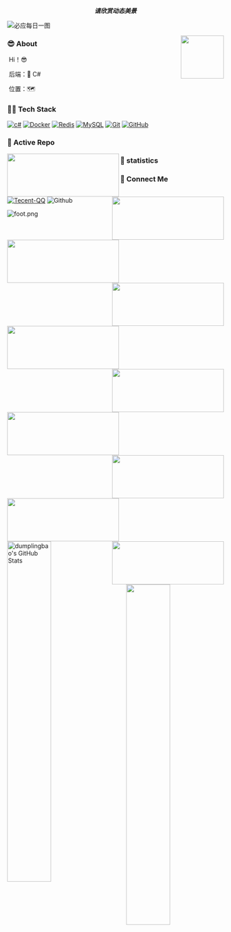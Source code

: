 <!--
 * @Descripttion: 文件用途：
 * @version: 0.0.0.0
 * @Author: xiaozhenli
 * @Date: 2020-09-09 22:06:25
 * @LastEditors: xiaozhenli
 * @LastEditTime: 2020-09-10 00:36:06
 * @FilePath: c:\Users\xiaozhenli\Desktop\Untitled-1.md
-->

<p align="center">
  <i><b>请欣赏动态美景</b></i>
  
![必应每日一图](https://api.lyiqk.cn/bing/)



<img align="right" width="100" height="100" src="https://avatars2.githubusercontent.com/u/20390658?s=400&u=cfa6da2194e4023a71bd4bd91c50d5416a25ea43&v=4">

### :sunglasses: About

​	Hi！😎    

​	后端：🔆 C#

​	位置：🗺

### 🤝🏻 Tech Stack

[![c#](https://img.shields.io/badge/NetCore-black?style=flat&logo=.net&logoColor=green&link=https://github.com/tersonly/aspnetcore)](https://github.com/tersonly/aspnetcore)
[![Docker](https://img.shields.io/badge/-Docker-black?style=flat&logo=docker&link=https://hub.docker.com/search?q=&type=image)](https://hub.docker.com/search?q=&type=image)
[![Redis](https://img.shields.io/badge/-Redis-black?style=flat&logo=redis&link=http://doc.redisfans.com/)](http://doc.redisfans.com/)
[![MySQL](https://img.shields.io/badge/-MySQL-black?style=flat&logo=mysql&link=https://github.com/tersonly/mysql-tutorial)](https://github.com/tersonly/mysql-tutorial)
[![Git](https://img.shields.io/badge/-Git-black?style=flat&logo=git&link=https://learngitbranching.js.org/?locale=zh_CN)](https://learngitbranching.js.org/?locale=zh_CN) 
[![GitHub](https://img.shields.io/badge/-GitHub-181717?style=flat&logo=github&link=https://github.com/tersonly)](https://github.com/tersonly)



### 👀 Active Repo

<p><img align="left" width="260"  height="100" src="https://github-readme-stats.vercel.app/api/pin/?username=tersonly&repo=dotnet&theme=radical" /><img align="right" width="260"  height="100" src="https://github-readme-stats.vercel.app/api/pin/?username=tersonly&repo=aspnetcore&theme=radical" /></p> 


<p><img align="left" width="260" height="100"  src="https://github-readme-stats.vercel.app/api/pin/?username=tersonly&repo=extensions&theme=radical" />
<img align="right" width="260"  height="100" src="https://github-readme-stats.vercel.app/api/pin/?username=tersonly&repo=abp&theme=radical" /></p>


<p><img align="left" width="260" height="100" src="https://github-readme-stats.vercel.app/api/pin/?username=tersonly&repo=awesome-dotnet-core&theme=radical" />
<img align="right" width="260"   height="100"  src="https://github-readme-stats.vercel.app/api/pin/?username=tersonly&repo=DotNetCoreArchitecture&theme=radical" /></p>


<p><img align="left" width="260" height="100" src="https://github-readme-stats.vercel.app/api/pin/?username=tersonly&repo=Design-Pattern&theme=radical" />
<img align="right" width="260"  height="100" src="https://github-readme-stats.vercel.app/api/pin/?username=tersonly&repo=interviews&theme=radical" /></p>


<p><img align="left" width="260" height="100" src="https://github-readme-stats.vercel.app/api/pin/?username=tersonly&repo=SoMall&theme=radical" />
<img align="right" width="260"  height="100" src="https://github-readme-stats.vercel.app/api/pin/?username=tersonly&repo=xbook2&theme=radical" /></p>



### 🙈 statistics


<p>
<img align="left" width="45%" src="https://github-readme-stats.vercel.app/api?username=tersonly&&show_icons=true&theme=radical&line_height=27&v=5&count_private=true" alt="dumplingbao's GitHub Stats" />
<img align="right" width="45%" src="https://github-readme-stats.vercel.app/api/top-langs/?username=tersonly&theme=radical&layout=compact&hide=glsl,python" />

</p>




### 🌱 Connect Me
[![Tecent-QQ](https://img.shields.io/badge/-qq-white?style=flat-square&logo=tencent-qq&logoColor=red&link=)](2245918266)
![Github](https://img.shields.io/github/followers/tersonly?label=Github&style=social)

![foot.png](https://ossbao.oss-cn-qingdao.aliyuncs.com/github/foot.png)



